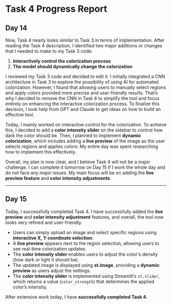 # Task 4 Progress Report

## Day 14

Now, Task 4 nearly looks similar to Task 3 in terms of implementation. After reading the Task 4 description, I identified two major additions or changes that I needed to make to my Task 3 code:

1. **Interactively control the colorization process**
2. **The model should dynamically change the colorization**

I reviewed my Task 3 code and decided to edit it. I initially integrated a CNN architecture in Task 3 to explore the possibility of using AI for automated colorization. However, I found that allowing users to manually select regions and apply colors provided more precise and user-friendly results. That’s why I decided to remove the CNN in Task 4 to simplify the tool and focus entirely on enhancing the interactive colorization process. To finalize this decision, I took help from GPT and Claude to get ideas on how to build an effective tool.

Today, I mainly worked on interactive control for the colorization. To achieve this, I decided to add a **color intensity slider** on the sidebar to control how dark the color should be. Then, I planned to implement **dynamic colorization**, which includes adding a **live preview** of the image as the user selects regions and applies colors. My entire day was spent researching how to implement this effectively.

Overall, my plan is now clear, and I believe Task 4 will not be a major challenge. I can complete it tomorrow on Day 15 if I work the whole day and do not face any major issues. My main focus will be on adding the **live preview feature** and **color intensity adjustments**.

---

## Day 15

Today, I successfully completed Task 4. I have successfully added the **live preview** and **color intensity adjustment** features, and overall, the tool now looks very refined and user-friendly.

- Users can simply upload an image and select specific regions using **interactive X, Y coordinate selection**.
- A **live preview** appears next to the region selection, allowing users to see real-time colorization updates.
- The **color intensity slider** enables users to adjust the color's density (how dark or light it should be).
- The updated image is displayed using **st.image**, providing a **dynamic preview** as users adjust the settings.
- The **color intensity slider** is implemented using Streamlit’s `st.slider`, which returns a value (`color_strength`) that determines the applied color’s intensity.

After extensive work today, I have **successfully completed Task 4**.
